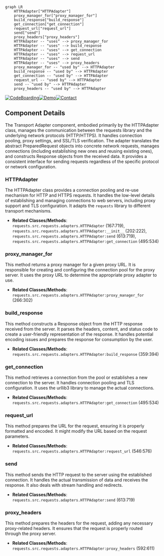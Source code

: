 ```mermaid
graph LR
    HTTPAdapter["HTTPAdapter"]
    proxy_manager_for["proxy_manager_for"]
    build_response["build_response"]
    get_connection["get_connection"]
    request_url["request_url"]
    send["send"]
    proxy_headers["proxy_headers"]
    HTTPAdapter -- "uses" --> proxy_manager_for
    HTTPAdapter -- "uses" --> build_response
    HTTPAdapter -- "uses" --> get_connection
    HTTPAdapter -- "uses" --> request_url
    HTTPAdapter -- "uses" --> send
    HTTPAdapter -- "uses" --> proxy_headers
    proxy_manager_for -- "used by" --> HTTPAdapter
    build_response -- "used by" --> HTTPAdapter
    get_connection -- "used by" --> HTTPAdapter
    request_url -- "used by" --> HTTPAdapter
    send -- "used by" --> HTTPAdapter
    proxy_headers -- "used by" --> HTTPAdapter
```
[![CodeBoarding](https://img.shields.io/badge/Generated%20by-CodeBoarding-9cf?style=flat-square)](https://github.com/CodeBoarding/GeneratedOnBoardings)[![Demo](https://img.shields.io/badge/Try%20our-Demo-blue?style=flat-square)](https://www.codeboarding.org/demo)[![Contact](https://img.shields.io/badge/Contact%20us%20-%20codeboarding@gmail.com-lightgrey?style=flat-square)](mailto:codeboarding@gmail.com)

## Component Details

The Transport Adapter component, embodied primarily by the HTTPAdapter class, manages the communication between the requests library and the underlying network protocols (HTTP/HTTPS). It handles connection pooling, proxy settings, and SSL/TLS verification. The adapter translates the abstract PreparedRequest objects into concrete network requests, manages connections (including establishing new ones and reusing existing ones), and constructs Response objects from the received data. It provides a consistent interface for sending requests regardless of the specific protocol or network configuration.

### HTTPAdapter
The HTTPAdapter class provides a connection pooling and re-use mechanism for HTTP and HTTPS requests. It handles the low-level details of establishing and managing connections to web servers, including proxy support and TLS configuration. It adapts the `requests` library to different transport mechanisms.
- **Related Classes/Methods**: `requests.src.requests.adapters.HTTPAdapter` (167:719), `requests.src.requests.adapters.HTTPAdapter:__init__` (202:222), `requests.src.requests.adapters.HTTPAdapter:send` (613:719), `requests.src.requests.adapters.HTTPAdapter:get_connection` (495:534)

### proxy_manager_for
This method returns a proxy manager for a given proxy URL. It is responsible for creating and configuring the connection pool for the proxy server. It uses the proxy URL to determine the appropriate proxy adapter to use.
- **Related Classes/Methods**: `requests.src.requests.adapters.HTTPAdapter:proxy_manager_for` (266:302)

### build_response
This method constructs a Response object from the HTTP response received from the server. It parses the headers, content, and status code to create a user-friendly representation of the response. It handles potential encoding issues and prepares the response for consumption by the user.
- **Related Classes/Methods**: `requests.src.requests.adapters.HTTPAdapter:build_response` (359:394)

### get_connection
This method retrieves a connection from the pool or establishes a new connection to the server. It handles connection pooling and TLS configuration. It uses the urllib3 library to manage the actual connections.
- **Related Classes/Methods**: `requests.src.requests.adapters.HTTPAdapter:get_connection` (495:534)

### request_url
This method prepares the URL for the request, ensuring it is properly formatted and encoded. It might modify the URL based on the request parameters.
- **Related Classes/Methods**: `requests.src.requests.adapters.HTTPAdapter:request_url` (546:576)

### send
This method sends the HTTP request to the server using the established connection. It handles the actual transmission of data and receives the response. It also deals with stream handling and redirects.
- **Related Classes/Methods**: `requests.src.requests.adapters.HTTPAdapter:send` (613:719)

### proxy_headers
This method prepares the headers for the request, adding any necessary proxy-related headers. It ensures that the request is properly routed through the proxy server.
- **Related Classes/Methods**: `requests.src.requests.adapters.HTTPAdapter:proxy_headers` (592:611)